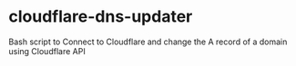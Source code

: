# cloudflare-dns-updater
Bash script to Connect to Cloudflare and change the A record of a domain using Cloudflare API

